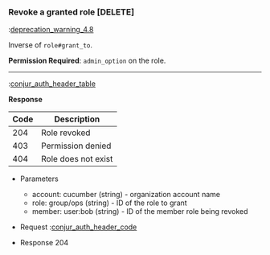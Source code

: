 ### Revoke a granted role [DELETE]

:[deprecation_warning_4.8](partials/deprecation_warning_4.8.md)

Inverse of `role#grant_to`.

**Permission Required**: `admin_option` on the role.

---

:[conjur_auth_header_table](partials/conjur_auth_header_table.md)

**Response**

|Code|Description|
|----|-----------|
|204|Role revoked|
|403|Permission denied|
|404|Role does not exist|

+ Parameters
    + account: cucumber (string) - organization account name
    + role: group/ops (string) - ID of the role to grant
    + member: user:bob (string) - ID of the member role being revoked

+ Request
    :[conjur_auth_header_code](partials/conjur_auth_header_code.md)

+ Response 204
